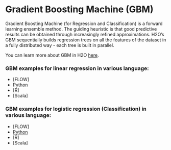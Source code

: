 # Gradient Boosting Machine (GBM) # 

Gradient Boosting Machine (for Regression and Classification) is a forward learning ensemble method. The guiding heuristic is that good predictive results can be obtained through increasingly refined approximations. H2O’s GBM sequentially builds regression trees on all the features of the dataset in a fully distributed way - each tree is built in parallel.

You can learn more about GBM in H2O [here](http://docs.h2o.ai/h2o/latest-stable/h2o-docs/data-science/gbm.html).

### GBM examples for linear regression in various language: ###

 - [FLOW]
 - [Python](https://github.com/Avkash/mldl/blob/master/orgs/h2o/guide/algo/h2o_gbm_lin_reg_python.md)
 - [R]
 - [Scala]

### GBM examples for logistic regression (Classification) in various language: ###

 - [FLOW]
 - [Python](https://github.com/Avkash/mldl/blob/master/orgs/h2o/guide/algo/h2o_gbm_bin_reg_python.md)
 - [R]
 - [Scala]
